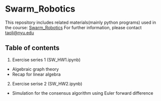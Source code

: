 # Swarm_Robotics
This repository includes related materials(mainly python programs) used in the course: [Swarm_Robotics](https://github.com/righetti/swarmrobotics)
For further information, please contact taoli@nyu.edu
## Table of contents
1. Exercise series 1 (SW_HW1.ipynb)
* Algebraic graph theory
* Recap for linear algebra
2. Exercise serise 2 (SW_HW2.ipynb)
* Simulation for the consensus algorithm using Euler forward difference
